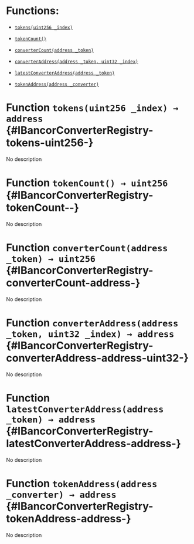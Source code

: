 # Functions:

- [`tokens(uint256 _index)`](#IBancorConverterRegistry-tokens-uint256-)

- [`tokenCount()`](#IBancorConverterRegistry-tokenCount--)

- [`converterCount(address _token)`](#IBancorConverterRegistry-converterCount-address-)

- [`converterAddress(address _token, uint32 _index)`](#IBancorConverterRegistry-converterAddress-address-uint32-)

- [`latestConverterAddress(address _token)`](#IBancorConverterRegistry-latestConverterAddress-address-)

- [`tokenAddress(address _converter)`](#IBancorConverterRegistry-tokenAddress-address-)

# Function `tokens(uint256 _index) → address` {#IBancorConverterRegistry-tokens-uint256-}

No description

# Function `tokenCount() → uint256` {#IBancorConverterRegistry-tokenCount--}

No description

# Function `converterCount(address _token) → uint256` {#IBancorConverterRegistry-converterCount-address-}

No description

# Function `converterAddress(address _token, uint32 _index) → address` {#IBancorConverterRegistry-converterAddress-address-uint32-}

No description

# Function `latestConverterAddress(address _token) → address` {#IBancorConverterRegistry-latestConverterAddress-address-}

No description

# Function `tokenAddress(address _converter) → address` {#IBancorConverterRegistry-tokenAddress-address-}

No description
